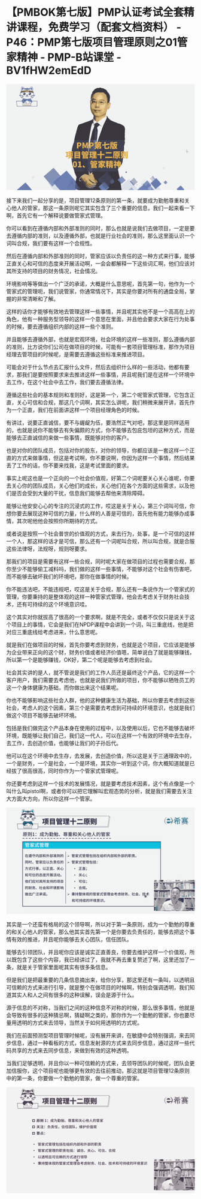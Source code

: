 # 【PMBOK第七版】PMP认证考试全套精讲课程，免费学习（配套文档资料） - P46：PMP第七版项目管理原则之01管家精神 - PMP-B站课堂 - BV1fHW2emEdD

![](img/3029c70852c6ac5587005351ef723bbd_0.png)

接下来我们一起分享的是，项目管理12条原则的第一条，就要成为勤勉尊重和关心他人的管家，那这一条原则呢它其实包含了三个重要的信息，我们一起来看一下啊，首先它有一个解释说要做管家式管理。

你可以看到在遵循内部和外部准则的同时，那么也就是说我们去做项目，一定是要去遵循内部的准则，以及遵循外部，也就是行业社会的准则，那么这里面认识一个词叫合规，我们要有这样一个合规性。

然后在遵循内部和外部准则的同时，管家应该以负责任的这一种方式来行事，能够正直关心和可信的态度来开展活动啊，一会会都解释一下这些词汇啊，他们应该对其所支持的项目的财务情况，社会情况。

环境影响等等做出一个广泛的承诺，大概是什么意思呢，首先第一句，他作为一个管家式的管理呃，我们说管家，你通常情况下，其实是你要对所有的通盘全局，掌握的非常清晰和了解。

这样的话你才能够有效地去管理这样一些事情，并且呢其实他不是一个高高在上的角色，他有一种服务型领导的这样一个意思在里面，并且他会要求大家在行为处事的时候，要去遵循组织内部的这样一些个准则。

并且能够去遵循外部，也就是宏观环境，社会环境的这样一些准则，那么遵循内部的准则，比方说你们公司在做项目的时候，可能有一套项目管理标准，那作为项目经理去管项目的时候呢，是需要去遵循这些标准来推进项目。

可能会对于什么节点去汇报什么文件，然后去组织什么样的一些活动，他都有要求，那我们是要按照要求来去推进这样一些事情，并且呢我们是在这样一个环境中去工作，在这个社会中去工作，我们要去遵循法律。

遵循这些社会的基本规则和准则好，这是第一个，第二个呢管家式管理，它包含正直，关心可信和合规，那这几个词啊，其实怎么讲呢，我们稍微来展开讲，首先作为一个正直，我们在前面讲这样一个项目经理角色的时候。

有讲过，说要正直诚信，要不与龌龊为伍，要浩然正气对吧，那这里是同样适用的，也就是说你不能够去有失偏颇的方式，你不能够去包庇包坦的这种方式，而是能够去正直诚信的来做一些事情，既能够对你的客户。

也是对你的团队成员，包括对你的股东，对你的领导，你都应该是一套这样一个正直的方式来做事情，但这是考试啊，你不要说啊，你因为这样一个事情，然后结果丢了工作的话，你不要来找我，这是考试里面的要求。

事实上呢这也是一个正向的一个社会价值观，好第二个词呢要关心关心谁呢，你要去关心你的团队成员，关心他们的成长，关心他们在各个方面的这些需求，以及他们是否会受到大量的干扰，信息我们能够去帮他来清除障碍。

能够让他安安心心的专注的沉浸式的工作，哎这是关于关心，第三个词叫可信，你想你要去展现这种可信的力量，什么样的人善是可信的，首先他有能力能够办成事情，其次呢他他会按照你所期待的方式。

或者说是按照一个社会普世的价值观的方式，来去行为，处事，是一个可信的这样一个人，那这样的话才是可信，那么还有一个词呢叫合规，所以叫合规，就是合服这些法律呀，法规呀，规则呀要求。

那我们的项目是需要有这样一些合规，同时呢大家在做项目的过程也需要合规，那你至少不能够偷工减料吗，我们做的这样一些事情，不能够对这个社会有伤害吧，而不能够去破坏我们的环境吧，那你在做事情的时候。

你不能违法吧，不能违规吧，哎这是关于合规，那么还有一条说作为一个管家式的管理，你要秉持的是整体观的这样一种管家式管理，他会去考虑关于财务社会技术，还有可持续的这个环境意识哇。

这个其实对你就拔高了很高的一个要求啊，就是不完全，或者不仅仅只是说关于这个项目上的事情，它会是我们在NPDP课程中会讲到一个词，叫三重底线，他是把对应三重底线给考虑进来，什么意思呢。

就是我们在做项目的时候，首先你要考虑到财务，也就是这个项目，它应该是能够为企业带来正向的这个财，财务价值或者经济价值嗯，简单说白了就是能够赚钱，所以第一个是能够赚钱，OK好，第二个呢是能够去考虑到社会。

社会其实讲的是人，就不管说是我们的工作人员还是最终这个产品，它的这样一个客户用户，我们需要去考虑他，也就是说我们所做的项目，你不能够以牺牲员工的这一个身体健康为基础，而你做出来这个结果呢。

你也不能够影响这些社会人群，他的这种健康生活为基础，所以你要去考虑到这些社会，考虑人的这个因素，第三个是需要去考虑到可持续的环境意识，也就是我们做这个项目不能够去破坏环境。

包括是我们做完这个产品本身在使用的过程中，以及使用以后，它也不能够去破坏环境，既能够让我们自己，我们这一代人，可以在这样一个有效的环境中去生存，去工作，去创造价值，也能够让我们的子孙后代。

他可以在这个环境中去生存，去发展，去创造价值，所以这是关于三通理政中的，一个是财务，一个是社会，一个是环境，其实你一听到这个词，你大概知道就是已经拔了很高很高，同时你作为一个管家式管理呢。

你还要考虑到这样一个技术的发展情况，就是要考虑技术因素，这个有点像是一个叫什么叫pistol啊，或者你可以把它理解叫宏观态势的分析，就是我们需要去关注大方面大方向，所以你这样一个管家。



![](img/3029c70852c6ac5587005351ef723bbd_2.png)

其实是一个还蛮有格局的这个领导啊，所以对于第一条原则，成为一个勤勉的尊重的和关心他人的管家，那么他其实首先第一个是你要去负责任的，能够去把这个事情有效的推进，并且呢你能够去关心团队，信任团队。

能够去引领团队，并且呢你应该是诚实正直善良，你要去维护这样一个价值观，所以既包含了这些个内容，我已经讲过了，我就不再去重复赘述了啊，这里还加了一条，就是关于管家里面呢其实有很多条信息。

但是我们是把最重要的几条信息摘出来，给你分享，那这里还有一条叫，以透明且可信赖的方式来进行引导，就是整个在做项目的时候啊，特别会强调透明，我们知道其实人和人之间有很多的这种误解，误会是源于什么。

源于信息的不对称，当我们之间的这种信息不对称的时候，那么很多事情，他就是会导致有很多的这种猜忌啊，猜疑啊之类的，那你作为一个勤勉的管家，你也要尽量用透明的方式来去领导，当然关于如何用透明的方式呢。

我们在前面预测型项目管理时候呢，没有展开来讲，在敏捷中会特别强调，来去同步信息，通过一种看板的方式，信息发射源的方式来去同步信息，通过这样一些代码共享的方式来去同步信息，来做到有效的这种透明。

当我们足够透明，并且你以一种可信赖的方式来，去领导团队的时候呢，团队会更加信服你，这个项目呢也能够更有效的去往前推动，那这就是项目管理12条原则中的第一条，你要做一个勤勉的管家，做一个尊重的管家。



![](img/3029c70852c6ac5587005351ef723bbd_4.png)